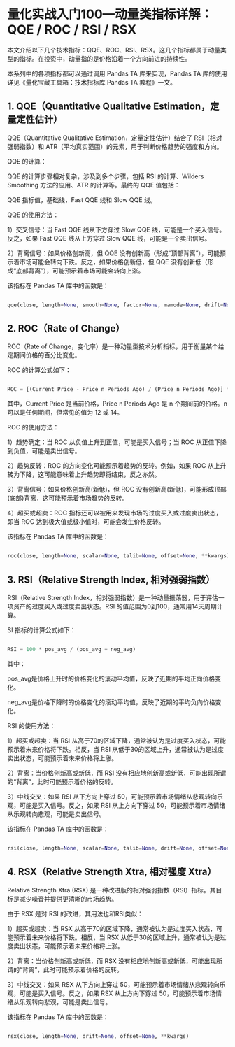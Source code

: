 # 量化实战入门100—动量类指标详解：QQE / ROC / RSI / RSX 

本文介绍以下几个技术指标：QQE、ROC、RSI、RSX。这几个指标都属于动量类型的指标。在投资中，动量指的是价格沿着一个方向前进的持续性。

本系列中的各项指标都可以通过调用 Pandas TA 库来实现，Pandas TA 库的使用详见《量化宝藏工具箱：技术指标库 Pandas TA 教程》一文。
## 1. QQE（Quantitative Qualitative Estimation，定量定性估计）

QQE（Quantitative Qualitative Estimation，定量定性估计）结合了 RSI（相对强弱指数）和 ATR（平均真实范围）的元素，用于判断价格趋势的强度和方向。

QQE 的计算：

QQE 的计算步骤相对复杂，涉及到多个步骤，包括 RSI 的计算、Wilders Smoothing 方法的应用、ATR 的计算等。最终的 QQE 值包括：

QQE 指标值，基础线，Fast QQE 线和 Slow QQE 线。

QQE 的使用方法：

1）交叉信号：当 Fast QQE 线从下方穿过 Slow QQE 线，可能是一个买入信号。反之，如果 Fast QQE 线从上方穿过 Slow QQE 线，可能是一个卖出信号。

2）背离信号：如果价格创新高，但 QQE 没有创新高（形成“顶部背离”），可能预示着市场可能会转向下跌。反之，如果价格创新低，但 QQE 没有创新低（形成“底部背离”），可能预示着市场可能会转向上涨。

该指标在 Pandas TA 库中的函数是：

```python

qqe(close, length=None, smooth=None, factor=None, mamode=None, drift=None, offset=None, **kwargs)

```

## 2. ROC（Rate of Change）

ROC（Rate of Change，变化率）是一种动量型技术分析指标，用于衡量某个给定期间价格的百分比变化。

ROC 的计算公式如下：

```python

ROC = [(Current Price - Price n Periods Ago) / (Price n Periods Ago)] * 100

```

其中，Current Price 是当前价格，Price n Periods Ago 是 n 个期间前的价格。n 可以是任何期间，但常见的值为 12 或 14。

ROC 的使用方法：

1）趋势确定：当 ROC 从负值上升到正值，可能是买入信号；当 ROC 从正值下降到负值，可能是卖出信号。

2）趋势反转：ROC 的方向变化可能预示着趋势的反转。例如，如果 ROC 从上升转为下降，这可能意味着上升趋势即将结束，反之亦然。

3）背离信号：如果价格创新高(新低)，但 ROC 没有创新高(新低)，可能形成顶部(底部)背离，这可能预示着市场趋势的反转。

4）超买或超卖：ROC 指标还可以被用来发现市场的过度买入或过度卖出状态，即当 ROC 达到极大值或极小值时，可能会发生价格反转。

该指标在 Pandas TA 库中的函数是：

```python

roc(close, length=None, scalar=None, talib=None, offset=None, **kwargs)

```

## 3. RSI（Relative Strength Index, 相对强弱指数）
RSI（Relative Strength Index，相对强弱指数）是一种动量振荡器，用于评估一项资产的过度买入或过度卖出状态。RSI 的值范围为0到100，通常用14天周期计算。

SI 指标的计算公式如下：

```python

RSI = 100 * pos_avg / (pos_avg + neg_avg)

```

其中：

pos_avg是价格上升时的价格变化的滚动平均值，反映了近期的平均正向价格变化。

neg_avg是价格下降时的价格变化的滚动平均值，反映了近期的平均负向价格变化。

RSI 的使用方法：

1）超买或超卖：当 RSI 从高于70的区域下降，通常被认为是过度买入状态，可能预示着未来价格将下跌。相反，当 RSI 从低于30的区域上升，通常被认为是过度卖出状态，可能预示着未来价格将上涨。

2）背离：当价格创新高或新低，而 RSI 没有相应地创新高或新低，可能出现所谓的“背离”，此时可能预示着价格的反转。

3）中线交叉：如果 RSI 从下方向上穿过 50，可能预示着市场情绪从悲观转向乐观，可能是买入信号。反之，如果 RSI 从上方向下穿过 50，可能预示着市场情绪从乐观转向悲观，可能是卖出信号。

该指标在 Pandas TA 库中的函数是：

```python 

rsi(close, length=None, scalar=None, talib=None, drift=None, offset=None, **kwargs)

```

## 4. RSX（Relative Strength Xtra, 相对强度 Xtra）
Relative Strength Xtra (RSX) 是一种改进版的相对强弱指数（RSI）指标。其目标是减少噪音并提供更清晰的市场趋势。

由于 RSX 是对 RSI 的改进，其用法也和RSI类似：

1）超买或超卖：当 RSX 从高于70的区域下降，通常被认为是过度买入状态，可能预示着未来价格将下跌。相反，当 RSX 从低于30的区域上升，通常被认为是过度卖出状态，可能预示着未来价格将上涨。

2）背离：当价格创新高或新低，而 RSX 没有相应地创新高或新低，可能出现所谓的“背离”，此时可能预示着价格的反转。

3）中线交叉：如果 RSX 从下方向上穿过 50，可能预示着市场情绪从悲观转向乐观，可能是买入信号。反之，如果 RSX 从上方向下穿过 50，可能预示着市场情绪从乐观转向悲观，可能是卖出信号。

该指标在 Pandas TA 库中的函数是：

```python

rsx(close, length=None, drift=None, offset=None, **kwargs)

```
